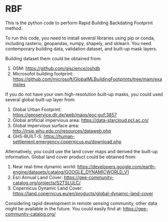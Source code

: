 # RBF
This is the python code to perform Rapid Building Backdating Footprint method. 

To run this code, you need to install several libraries using pip or conda, including rasterio, geopandas, numpy, shapely, and sklearn. 
You need contemporary building data, validation dataset, and built-up mask layers. 

Building dataset them could be obtained from:
1. OSM: https://github.com/giscience/oshdb
2. Microsofot building footprint: https://github.com/microsoft/GlobalMLBuildingFootprints/tree/main/examples

If you do not have your own high-resolution built-up masks, you could used several global built-up layer from:
1. Global Urban Footprint: https://geoservice.dlr.de/web/maps/eoc:guf:3857
2. Global artificial impervious area: https://data-starcloud.pcl.ac.cn/
3. Global impervious surface area: http://irsip.whu.edu.cn/resources/dataweb.php
4. GHS-BUILT-S: https://human-settlement.emergency.copernicus.eu/download.php

Alternatively, you could use the land cover maps and derived the built-up information. Global land cover product could be obtained from:
1. Near real-time dynamic world: https://developers.google.com/earth-engine/datasets/catalog/GOOGLE_DYNAMICWORLD_V1
2. Esri Annual Land Cover: https://gee-community-catalog.org/projects/S2TSLULC/
3. Copernicus Dynamic Land Cover: https://land.copernicus.eu/en/products/global-dynamic-land-cover

Considering rapid development in remote sensing community, other data might be available in the future. You could easily find at: https://gee-community-catalog.org/

